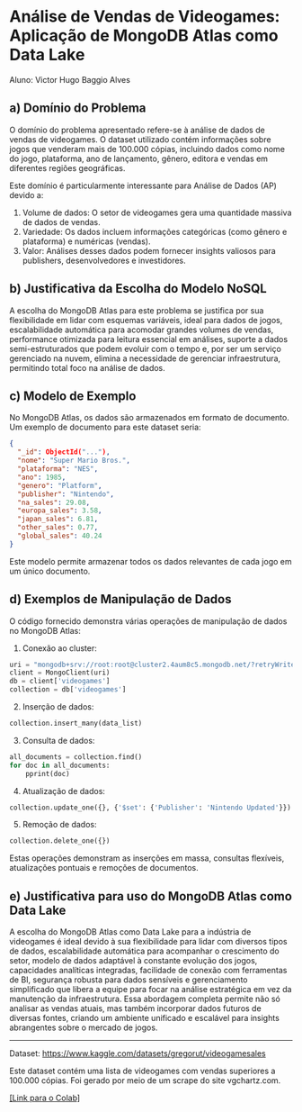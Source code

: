 # Análise de Vendas de Videogames: Aplicação de MongoDB Atlas como Data Lake

Aluno: Victor Hugo Baggio Alves

## a) Domínio do Problema

O domínio do problema apresentado refere-se à análise de dados de vendas de videogames. O dataset utilizado contém informações sobre jogos que venderam mais de 100.000 cópias, incluindo dados como nome do jogo, plataforma, ano de lançamento, gênero, editora e vendas em diferentes regiões geográficas.

Este domínio é particularmente interessante para Análise de Dados (AP) devido a:

1. Volume de dados: O setor de videogames gera uma quantidade massiva de dados de vendas.
2. Variedade: Os dados incluem informações categóricas (como gênero e plataforma) e numéricas (vendas).
3. Valor: Análises desses dados podem fornecer insights valiosos para publishers, desenvolvedores e investidores.

## b) Justificativa da Escolha do Modelo NoSQL

A escolha do MongoDB Atlas para este problema se justifica por sua flexibilidade em lidar com esquemas variáveis, ideal para dados de jogos, escalabilidade automática para acomodar grandes volumes de vendas, performance otimizada para leitura essencial em análises, suporte a dados semi-estruturados que podem evoluir com o tempo e, por ser um serviço gerenciado na nuvem, elimina a necessidade de gerenciar infraestrutura, permitindo total foco na análise de dados.

## c) Modelo de Exemplo

No MongoDB Atlas, os dados são armazenados em formato de documento. Um exemplo de documento para este dataset seria:

```json
{
  "_id": ObjectId("..."),
  "nome": "Super Mario Bros.",
  "plataforma": "NES",
  "ano": 1985,
  "genero": "Platform",
  "publisher": "Nintendo",
  "na_sales": 29.08,
  "europa_sales": 3.58,
  "japan_sales": 6.81,
  "other_sales": 0.77,
  "global_sales": 40.24
}
```

Este modelo permite armazenar todos os dados relevantes de cada jogo em um único documento.

## d) Exemplos de Manipulação de Dados

O código fornecido demonstra várias operações de manipulação de dados no MongoDB Atlas:

1. Conexão ao cluster:
```python
uri = "mongodb+srv://root:root@cluster2.4aum8c5.mongodb.net/?retryWrites=true&w=majority&appName=Cluster2"
client = MongoClient(uri)
db = client['videogames']
collection = db['videogames']
```

2. Inserção de dados:
```python
collection.insert_many(data_list)
```

3. Consulta de dados:
```python
all_documents = collection.find()
for doc in all_documents:
    pprint(doc)
```

4. Atualização de dados:
```python
collection.update_one({}, {'$set': {'Publisher': 'Nintendo Updated'}})
```

5. Remoção de dados:
```python
collection.delete_one({})
```

Estas operações demonstram as inserções em massa, consultas flexíveis, atualizações pontuais e remoções de documentos.

## e) Justificativa para uso do MongoDB Atlas como Data Lake


A escolha do MongoDB Atlas como Data Lake para a indústria de videogames é ideal devido à sua flexibilidade para lidar com diversos tipos de dados, escalabilidade automática para acompanhar o crescimento do setor, modelo de dados adaptável à constante evolução dos jogos, capacidades analíticas integradas, facilidade de conexão com ferramentas de BI, segurança robusta para dados sensíveis e gerenciamento simplificado que libera a equipe para focar na análise estratégica em vez da manutenção da infraestrutura. Essa abordagem completa permite não só analisar as vendas atuais, mas também incorporar dados futuros de diversas fontes, criando um ambiente unificado e escalável para insights abrangentes sobre o mercado de jogos.

---

Dataset: https://www.kaggle.com/datasets/gregorut/videogamesales

Este dataset contém uma lista de videogames com vendas superiores a 100.000 cópias. Foi gerado por meio de um scrape do site vgchartz.com.

[[Link para o Colab]](https://colab.research.google.com/drive/1RS7Sv9lGHmktiwjneEsMBmEhqS4LlNY8#scrollTo=9R8dTqvc356S)
